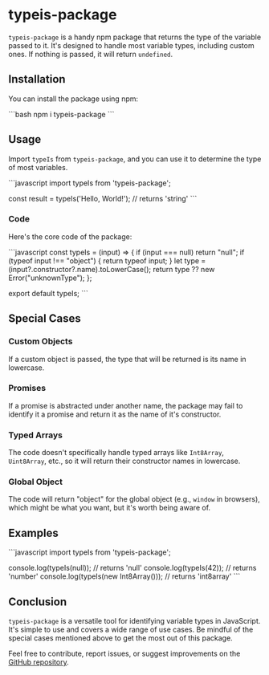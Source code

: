 # typeis-package

`typeis-package` is a handy npm package that returns the type of the variable passed to it. It's designed to handle most variable types, including custom ones. If nothing is passed, it will return `undefined`.

## Installation

You can install the package using npm:

\`\`\`bash
npm i typeis-package
\`\`\`

## Usage

Import `typeIs` from `typeis-package`, and you can use it to determine the type of most variables.

\`\`\`javascript
import typeIs from 'typeis-package';

const result = typeIs('Hello, World!'); // returns 'string'
\`\`\`

### Code

Here's the core code of the package:

\`\`\`javascript
const typeIs = (input) => {
  if (input === null) return "null";
  if (typeof input !== "object") {
    return typeof input;
  }
  let type = (input?.constructor?.name).toLowerCase();
  return type ?? new Error("unknownType");
};

export default typeIs;
\`\`\`

## Special Cases

### Custom Objects

If a custom object is passed, the type that will be returned is its name in lowercase.

### Promises

If a promise is abstracted under another name, the package may fail to identify it a promise and return it as the name of it's constructor.

### Typed Arrays

The code doesn't specifically handle typed arrays like `Int8Array`, `Uint8Array`, etc., so it will return their constructor names in lowercase.

### Global Object

The code will return "object" for the global object (e.g., `window` in browsers), which might be what you want, but it's worth being aware of.

## Examples

\`\`\`javascript
import typeIs from 'typeis-package';

console.log(typeIs(null)); // returns 'null'
console.log(typeIs(42)); // returns 'number'
console.log(typeIs(new Int8Array())); // returns 'int8array'
\`\`\`

## Conclusion

`typeis-package` is a versatile tool for identifying variable types in JavaScript. It's simple to use and covers a wide range of use cases. Be mindful of the special cases mentioned above to get the most out of this package.

Feel free to contribute, report issues, or suggest improvements on the [GitHub repository](#).

